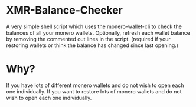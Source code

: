 # XMR-Balance-Checker

A very simple shell script which uses the monero-wallet-cli to check the balances of all your monero wallets.
Optionally, refresh each wallet balance by removing the commented out lines in the script. (required if your restoring wallets or think the balance has changed since last opening.)


# Why?

If you have lots of different monero wallets and do not wish to open each one individually.
If you want to restore lots of monero wallets and do not wish to open each one individually.
